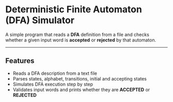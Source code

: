 # Deterministic Finite Automaton (DFA) Simulator

A simple program that reads a **DFA** definition from a file and checks whether a given input word is **accepted** or **rejected** by that automaton.

---

## Features

- Reads a DFA description from a text file
- Parses states, alphabet, transitions, initial and accepting states
- Simulates DFA execution step by step
- Validates input words and prints whether they are **ACCEPTED** or **REJECTED**
